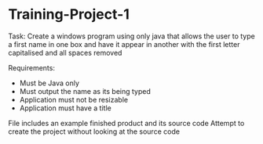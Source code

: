 Training-Project-1
==================

Task: 
Create a windows program using only java that allows the user to type a first name in one box 
and have it appear in another with the first letter capitalised and all spaces removed

Requirements:
- Must be Java only
- Must output the name as its being typed
- Application must not be resizable
- Application must have a title

File includes an example finished product and its source code
Attempt to create the project without looking at the source code
